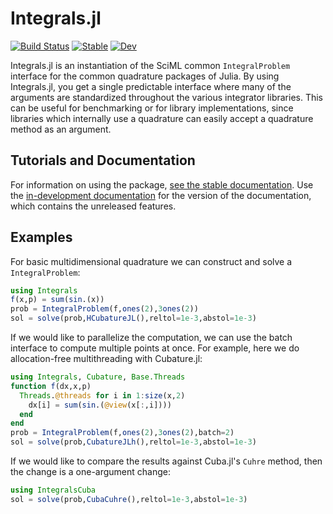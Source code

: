 # Integrals.jl

[![Build Status](https://github.com/SciML/Integrals.jl/workflows/CI/badge.svg)](https://github.com/SciML/Integrals.jl/actions?query=workflow%3ACI)
[![Stable](https://img.shields.io/badge/docs-stable-blue.svg)](http://integrals.sciml.ai/stable/)
[![Dev](https://img.shields.io/badge/docs-dev-blue.svg)](http://integrals.sciml.ai/dev/)

Integrals.jl is an instantiation of the SciML common `IntegralProblem`
interface for the common quadrature packages of Julia. By using Integrals.jl,
you get a single predictable interface where many of the arguments are
standardized throughout the various integrator libraries. This can be useful
for benchmarking or for library implementations, since libraries which internally
use a quadrature can easily accept a quadrature method as an argument.

## Tutorials and Documentation

For information on using the package,
[see the stable documentation](https://integrals.sciml.ai/stable/). Use the
[in-development documentation](https://integrals.sciml.ai/dev/) for the version of
the documentation, which contains the unreleased features.

## Examples

For basic multidimensional quadrature we can construct and solve a `IntegralProblem`:

```julia
using Integrals
f(x,p) = sum(sin.(x))
prob = IntegralProblem(f,ones(2),3ones(2))
sol = solve(prob,HCubatureJL(),reltol=1e-3,abstol=1e-3)
```

If we would like to parallelize the computation, we can use the batch interface
to compute multiple points at once. For example, here we do allocation-free
multithreading with Cubature.jl:

```julia
using Integrals, Cubature, Base.Threads
function f(dx,x,p)
  Threads.@threads for i in 1:size(x,2)
    dx[i] = sum(sin.(@view(x[:,i])))
  end
end
prob = IntegralProblem(f,ones(2),3ones(2),batch=2)
sol = solve(prob,CubatureJLh(),reltol=1e-3,abstol=1e-3)
```

If we would like to compare the results against Cuba.jl's `Cuhre` method, then
the change is a one-argument change:

```julia
using IntegralsCuba
sol = solve(prob,CubaCuhre(),reltol=1e-3,abstol=1e-3)
```